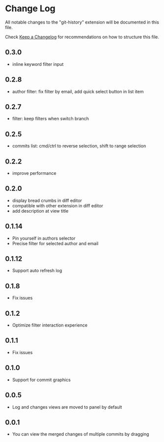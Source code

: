 # Change Log

All notable changes to the "git-history" extension will be documented in this file.

Check [Keep a Changelog](http://keepachangelog.com/) for recommendations on how to structure this file.

## 0.3.0

- inline keyword filter input

## 0.2.8

- author filter: fix filter by email, add quick select button in list item

## 0.2.7

- filter: keep filters when switch branch

## 0.2.5

- commits list: cmd/ctrl to reverse selection, shift to range selection

## 0.2.2

- improve performance

## 0.2.0

- display bread crumbs in diff editor
- compatible with other extension in diff editor
- add description at view title

## 0.1.14

- Pin yourself in authors selector
- Precise filter for selected author and email

## 0.1.12

- Support auto refresh log

## 0.1.8

- Fix issues

## 0.1.2

- Optimize filter interaction experience

## 0.1.1

- Fix issues

## 0.1.0

- Support for commit graphics

## 0.0.5

- Log and changes views are moved to panel by default

## 0.0.1

- You can view the merged changes of multiple commits by dragging
